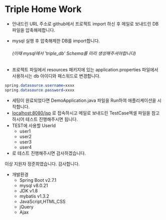 # Triple Home Work

* 안내드린 URL 주소로 github에서 프로젝트 import 하신 후
메일로 보내드린 DB 파일을 압축해제합니다.

* mysql 실행 후 압축해제한 DB를 import합니다.
  ######     (이때 mysql에서 'triple_db' Schema를 미리 생성해주셔야합니다) 
  
* 프로젝트 파일에서 resources 패키지에 있는 application.properties 파일에서
사용하시는 db 아이디와 패스워드로 변경합니다.
```java
spring.datasource.username=xxxx
spring.datasource.password=xxxx
```
* 세팅이 완료되었다면 DemoApplication.java 파일을 Run하여 애플리케이션을 시작합니다.
* [localhost:8080/jsp](localhost:8080/jsp) 로 접속하시고 메일로 보내드린 TestCase엑셀 파일을 참고하시어 테스트 진행해주시면 됩니다.
* TEST에 사용할 UserId
  * user1
  * user2
  * user3
  * user4
* 로 테스트 진행해주시면 감사하겠습니다.

이상 지원자 정준희였습니다. 감사합니다.

* 개발환경
  * Spring Boot v2.7.1 
  * mysql v8.0.21
  * JDK v1.8
  * mybatis v1.3.2
  * JavaScript,HTML,CSS
  * jQuery
  * Ajax
